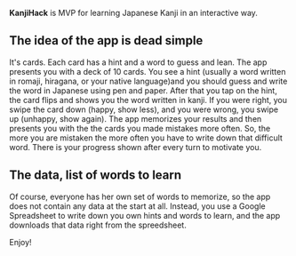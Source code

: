 **KanjiHack** is MVP for learning Japanese Kanji in an interactive way.

## The idea of the app is dead simple

It's cards. Each card has a hint and a word to guess and lean. The app presents you with a deck of 10 cards. You see a hint (usually a word written in romaji, hiragana, or your native language)and you should guess and write the word in Japanese using pen and paper. After that you tap on the hint, the card flips and shows you the word written in kanji. If you were right, you swipe the card down (happy, show less), and you were wrong, you swipe up (unhappy, show again). The app memorizes your results and then presents you with the the cards you made mistakes more often. So, the more you are mistaken the more often you have to write down that difficult word. There is your progress shown after every turn to motivate you.

 ## The data, list of words to learn

Of course, everyone has her own set of words to memorize, so the app does not contain any data at the start at all. Instead, you use a Google Spreadsheet to write down you own hints and words to learn, and the app downloads that data right from the spreedsheet.

Enjoy!
